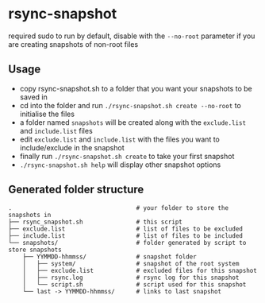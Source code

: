# rsync-snapshot

required sudo to run by default, disable with the `--no-root` parameter if you are creating snapshots of non-root files

## Usage

- copy rsync-snapshot.sh to a folder that you want your snapshots to be saved in
- cd into the folder and run `./rsync-snapshot.sh create --no-root` to initialise the files
- a folder named `snapshots` will be created along with the `exclude.list` and `include.list` files
- edit `exclude.list` and `include.list` with the files you want to include/exclude in the snapshot
- finally run `./rsync-snapshot.sh create` to take your first snapshot
- `./rsync-snapshot.sh help` will display other snapshot options

## Generated folder structure

```
.                                   # your folder to store the snapshots in
├── rsync_snapshot.sh               # this script
├── exclude.list                    # list of files to be excluded
├── include.list                    # list of files to be included
└── snapshots/                      # folder generated by script to store snapshots
    ├── YYMMDD-hhmmss/              # snapshot folder
    │   ├── system/                 # snapshot of the root system
    │   ├── exclude.list            # excluded files for this snapshot
    │   ├── rsync.log               # rsync log for this snapshot
    │   └── script.sh               # script used for this snapshot
    └── last -> YYMMDD-hhmmss/      # links to last snapshot
```
